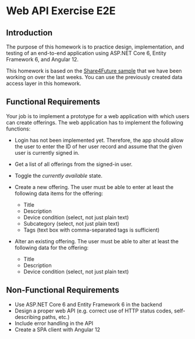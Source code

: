 # Web API Exercise E2E

## Introduction

The purpose of this homework is to practice design, implementation, and testing of an end-to-end application using ASP.NET Core 6, Entity Framework 6, and Angular 12.

This homework is based on the [Share4Future sample](../0300-search-api) that we have been working on over the last weeks. You can use the previously created data access layer in this homework.

## Functional Requirements

Your job is to implement a prototype for a web application with which users can create offerings. The web application has to implement the following functions:

* Login has not been implemented yet. Therefore, the app should allow the user to enter the ID of her user record and assume that the given user is currently signed in.

* Get a list of all offerings from the signed-in user.
* Toggle the *currently available* state.
* Create a new offering. The user must be able to enter at least the following data items for the offering:
  * Title
  * Description
  * Device condition (select, not just plain text)
  * Subcategory (select, not just plain text)
  * Tags (text box with comma-separated tags is sufficient)
* Alter an existing offering. The user must be able to alter at least the following data for the offering:
  * Title
  * Description
  * Device condition (select, not just plain text)

## Non-Functional Requirements

* Use ASP.NET Core 6 and Entity Framework 6 in the backend
* Design a proper web API (e.g. correct use of HTTP status codes, self-describing paths, etc.)
* Include error handling in the API
* Create a SPA client with Angular 12
